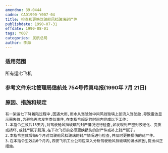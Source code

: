 ```yaml
---
amendno: 39-0444
cadno: CAD1990-Y007-04
title: 检查和更换驾驶舱风挡玻璃封严件
publishdate: 1990-07-31
effdate: 1990-08-01
tags: Y007
categories: 民航总局
author: 李海
---
```


### 适用范围 
所有运七飞机

### 参考文件东北管理局适航处 754号传真电报(1990年 7月 21日) 

### 原因、措施和规定 
    有一架运七下降着陆过程中,因遇大雨,雨水从驾驶舱中间风挡玻璃上部流入驾驶舱,导致雷达显示器失效,为避免再次发生类似事件,在本指令规定的时间内完成以下工作: 
    1.本指令生效后15天内,对驾驶舱风挡玻璃的封严情况进行检查,如发现封严密封胶老化、变质或损坏,或封严腻子脱落,在下次飞行前必须更换损伤的封严件或补上封严腻子。 
    2.本指令生效后每6个月对驾驶舱风挡玻璃的封严情况进行检查,并及时更换损伤的封严件。 
    3.在本指令生效后6个月内,西安飞机工业公司应深入分析驾驶舱风挡玻璃的漏水原因,提出纠正措施。

